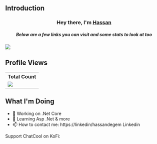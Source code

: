 ## Introduction

<h3 align="center">Hey there, I'm <a href="https://github.com/hassandegem">Hassan</a></h3>
<h5 align="center">Below are a few links you can visit and some stats to look at too</h5>

<p align="left"> <a href="https://github.com/thinkright20"><img src="https://skillicons.dev/icons?i=dotnet,django"> </a> </p>


## Profile Views
<table>
    <tr>
      <!-- <th>Profile Views</th> -->
      <th>Total Count</th>
    </tr>
    <tr>
      <!-- <td>
        <div align="center">
          <a href="https://github.com/hassandegem"><img src="https://github.com/hassandegem.png" alt="@hassandegem" width="52" /></a>
          <br />
          <a align="center" href="https://github.com/hassandegem"><b>hassandegem</b></a>
        </b>
      </td> -->
      <!-- Profile Views -->
      <td>
         <a href="https://github.com/hassandegem"> <img src="https://komarev.com/ghpvc/?username=hassandegem&style=for-the-badge&color=brightgreen"> </a>
      </td>
    </tr>
  </table>


  
## What I'm Doing

- 🔭 Working on .Net Core
- 🌱 Learning Asp .Net & more
- 📫 How to contact me: https://linkedin/hassandegem Linkedin

Support ChatCool on KoFi:




